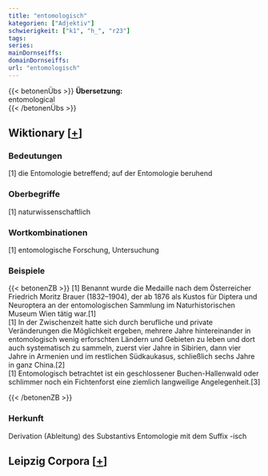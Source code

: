 ```yaml
---
title: "entomologisch"
kategorien: ["Adjektiv"]
schwierigkeit: ["k1", "h_", "r23"]
tags:
series:
mainDornseiffs:
domainDornseiffs:
url: "entomologisch"
---
```


{{< betonenÜbs >}}
**Übersetzung:**  
entomological  
{{< /betonenÜbs >}}

## Wiktionary [[+](https://de.wiktionary.org/wiki/entomologisch)]

### Bedeutungen
[1] die Entomologie betreffend; auf der Entomologie beruhend  

### Oberbegriffe
[1] naturwissenschaftlich  

### Wortkombinationen
[1] entomologische Forschung, Untersuchung  

### Beispiele
{{< betonenZB >}}
[1] Benannt wurde die Medaille nach dem Österreicher Friedrich Moritz Brauer (1832–1904), der ab 1876 als Kustos für Diptera und Neuroptera an der entomologischen Sammlung im Naturhistorischen Museum Wien tätig war.[1]  
[1] In der Zwischenzeit hatte sich durch berufliche und private Veränderungen die Möglichkeit ergeben, mehrere Jahre hintereinander in entomologisch wenig erforschten Ländern und Gebieten zu leben und dort auch systematisch zu sammeln, zuerst vier Jahre in Sibirien, dann vier Jahre in Armenien und im restlichen Südkaukasus, schließlich sechs Jahre in ganz China.[2]  
[1] Entomologisch betrachtet ist ein geschlossener Buchen-Hallenwald oder schlimmer noch ein Fichtenforst eine ziemlich langweilige Angelegenheit.[3]  

{{< /betonenZB >}}
### Herkunft
Derivation (Ableitung) des Substantivs Entomologie mit dem Suffix -isch  


## Leipzig Corpora [[+](https://corpora.uni-leipzig.de/en/res?word=entomologisch&corpusId=deu_newscrawl-public_2018)]

